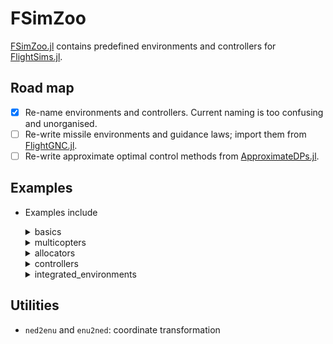 # FSimZoo
[FSimZoo.jl](https://github.com/JinraeKim/FSimZoo.jl)
contains predefined environments and controllers for [FlightSims.jl](https://github.com/JinraeKim/FlightSims.jl).

## Road map
- [x] Re-name environments and controllers. Current naming is too confusing and unorganised.
- [ ] Re-write missile environments and guidance laws; import them from [FlightGNC.jl](https://github.com/nhcho91/FlightGNC.jl).
- [ ] Re-write approximate optimal control methods from [ApproximateDPs.jl](https://github.com/hnlee77/ApproximateDPs.jl).

## Examples
- Examples include

    <details>
    <summary>basics</summary>

    - (Constant system) `ConstantSystem`
    - (Linear system) `LinearSystem`
    - (Reference model) `ReferenceModel`
    - (Nonlinear polynomial system) `TwoDimensionalNonlinearPolynomialSystem`
        - [T. Bian and Z.-P. Jiang, “Value Iteration, Adaptive Dynamic Programming, and Optimal Control of Nonlinear Systems,” in 2016 IEEE 55th Conference on Decision and Control (CDC), Las Vegas, NV, USA, Dec. 2016, pp. 3375–3380. doi: 10.1109/CDC.2016.7798777.](https://ieeexplore.ieee.org/document/7798777)
    - (Nonlinear oscillator) `TwoDimensionalNonlinearOscillator`
        - [J. A. Primbs, “Nonlinear Optimal Control: A Receding Horizon Approach,” California Institute of Technology, Pasadena, California, 1999.](https://thesis.library.caltech.edu/4124/)
    - (Multiple Envs) `MultipleEnvs` for multi-agent simulation

    </details>

    <details>
    <summary>multicopters</summary>

    - (Hexacopter) `LeeHexacopter` (**currently maintained**)
    - (Quadcopter) `IslamQuadcopter`, `GoodarziQuadcopter`

    </details>

    <details>
    <summary>allocators</summary>

    - (Moore-Penrose pseudo inverse control allocation) `PseudoInverseAllocator`

    </details>

    <details>
    <summary>controllers</summary>

    - (Linear quadratic regulator) `LQR`
    - (Proportional-Integral-Derivative controller) `PID`
        - Note that the derivative term is obtained via second-order filter.
    - (Pure proportional navigation guidance) `PPNG`

    </details>

    <details>
    <summary>integrated_environments</summary>

    - (Backstepping Position Controller + Static Allocator + Multicopter) `BacksteppingPositionController_StaticAllocator_Multicopter`
        - For example, `BacksteppingPositionController` (backstepping position controller) + `PseudoInverseAllocator` (pseudo-inverse allocator, a static allocator) + `LeeHexacopter` (hexacopter, a multicopter)
    - See `src/environments/integrated_environments`.

    </details>


## Utilities
- `ned2enu` and `enu2ned`: coordinate transformation

